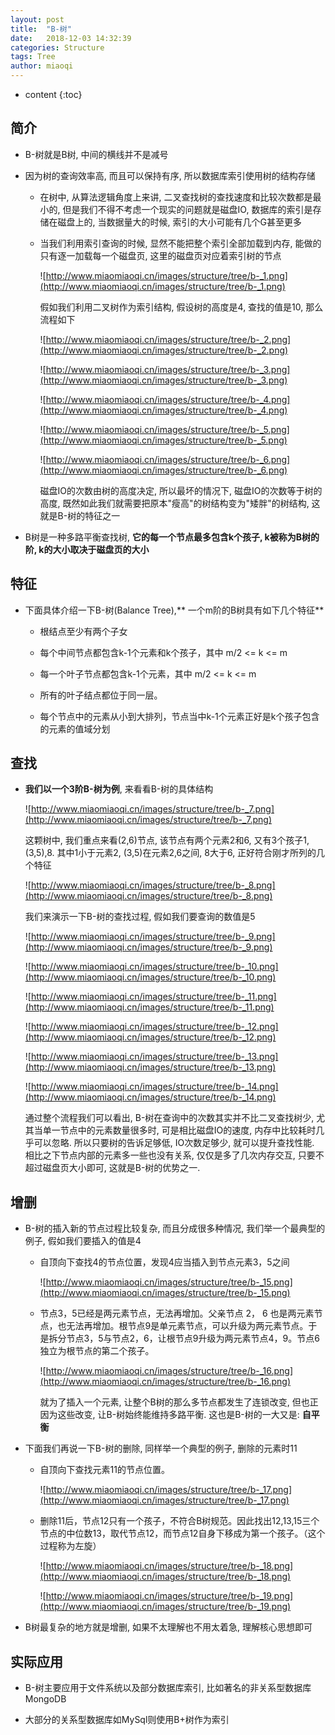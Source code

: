 ```yaml
---
layout: post
title:  "B-树"
date:   2018-12-03 14:32:39
categories: Structure
tags: Tree
author: miaoqi
---
```


* content
{:toc} 

## 简介

* B-树就是B树, 中间的横线并不是减号

* 因为树的查询效率高, 而且可以保持有序, 所以数据库索引使用树的结构存储

    * 在树中, 从算法逻辑角度上来讲, 二叉查找树的查找速度和比较次数都是最小的, 但是我们不得不考虑一个现实的问题就是磁盘IO, 数据库的索引是存储在磁盘上的, 当数据量大的时候, 索引的大小可能有几个G甚至更多

    * 当我们利用索引查询的时候, 显然不能把整个索引全部加载到内存, 能做的只有逐一加载每一个磁盘页, 这里的磁盘页对应着索引树的节点

        ![http://www.miaomiaoqi.cn/images/structure/tree/b-_1.png](http://www.miaomiaoqi.cn/images/structure/tree/b-_1.png)

        假如我们利用二叉树作为索引结构, 假设树的高度是4, 查找的值是10, 那么流程如下

        ![http://www.miaomiaoqi.cn/images/structure/tree/b-_2.png](http://www.miaomiaoqi.cn/images/structure/tree/b-_2.png)

        ![http://www.miaomiaoqi.cn/images/structure/tree/b-_3.png](http://www.miaomiaoqi.cn/images/structure/tree/b-_3.png)

        ![http://www.miaomiaoqi.cn/images/structure/tree/b-_4.png](http://www.miaomiaoqi.cn/images/structure/tree/b-_4.png)

        ![http://www.miaomiaoqi.cn/images/structure/tree/b-_5.png](http://www.miaomiaoqi.cn/images/structure/tree/b-_5.png)

        ![http://www.miaomiaoqi.cn/images/structure/tree/b-_6.png](http://www.miaomiaoqi.cn/images/structure/tree/b-_6.png)

        磁盘IO的次数由树的高度决定, 所以最坏的情况下, 磁盘IO的次数等于树的高度, 既然如此我们就需要把原本"瘦高"的树结构变为"矮胖"的树结构, 这就是B-树的特征之一

* B树是一种多路平衡查找树, **它的每一个节点最多包含k个孩子, k被称为B树的阶, k的大小取决于磁盘页的大小**

## 特征

* 下面具体介绍一下B-树(Balance Tree),** 一个m阶的B树具有如下几个特征**

    * 根结点至少有两个子女

    * 每个中间节点都包含k-1个元素和k个孩子，其中 m/2 <= k <= m

    * 每一个叶子节点都包含k-1个元素，其中 m/2 <= k <= m

    * 所有的叶子结点都位于同一层。

    * 每个节点中的元素从小到大排列，节点当中k-1个元素正好是k个孩子包含的元素的值域分划

## 查找

* **我们以一个3阶B-树为例**, 来看看B-树的具体结构

    ![http://www.miaomiaoqi.cn/images/structure/tree/b-_7.png](http://www.miaomiaoqi.cn/images/structure/tree/b-_7.png)

    这颗树中, 我们重点来看(2,6)节点, 该节点有两个元素2和6, 又有3个孩子1,(3,5),8. 其中1小于元素2, (3,5)在元素2,6之间, 8大于6, 正好符合刚才所列的几个特征

    ![http://www.miaomiaoqi.cn/images/structure/tree/b-_8.png](http://www.miaomiaoqi.cn/images/structure/tree/b-_8.png)

    我们来演示一下B-树的查找过程, 假如我们要查询的数值是5

    ![http://www.miaomiaoqi.cn/images/structure/tree/b-_9.png](http://www.miaomiaoqi.cn/images/structure/tree/b-_9.png)

    ![http://www.miaomiaoqi.cn/images/structure/tree/b-_10.png](http://www.miaomiaoqi.cn/images/structure/tree/b-_10.png)

    ![http://www.miaomiaoqi.cn/images/structure/tree/b-_11.png](http://www.miaomiaoqi.cn/images/structure/tree/b-_11.png)

    ![http://www.miaomiaoqi.cn/images/structure/tree/b-_12.png](http://www.miaomiaoqi.cn/images/structure/tree/b-_12.png)

    ![http://www.miaomiaoqi.cn/images/structure/tree/b-_13.png](http://www.miaomiaoqi.cn/images/structure/tree/b-_13.png)

    ![http://www.miaomiaoqi.cn/images/structure/tree/b-_14.png](http://www.miaomiaoqi.cn/images/structure/tree/b-_14.png)

    通过整个流程我们可以看出, B-树在查询中的次数其实并不比二叉查找树少, 尤其当单一节点中的元素数量很多时, 可是相比磁盘IO的速度, 内存中比较耗时几乎可以忽略. 所以只要树的告诉足够低, IO次数足够少, 就可以提升查找性能. 相比之下节点内部的元素多一些也没有关系, 仅仅是多了几次内存交互, 只要不超过磁盘页大小即可, 这就是B-树的优势之一.

## 增删

* B-树的插入新的节点过程比较复杂, 而且分成很多种情况, 我们举一个最典型的例子, 假如我们要插入的值是4

    * 自顶向下查找4的节点位置，发现4应当插入到节点元素3，5之间

        ![http://www.miaomiaoqi.cn/images/structure/tree/b-_15.png](http://www.miaomiaoqi.cn/images/structure/tree/b-_15.png)

    * 节点3，5已经是两元素节点，无法再增加。父亲节点 2， 6 也是两元素节点，也无法再增加。根节点9是单元素节点，可以升级为两元素节点。于是拆分节点3，5与节点2，6，让根节点9升级为两元素节点4，9。节点6独立为根节点的第二个孩子。

        ![http://www.miaomiaoqi.cn/images/structure/tree/b-_16.png](http://www.miaomiaoqi.cn/images/structure/tree/b-_16.png)

        就为了插入一个元素, 让整个B树的那么多节点都发生了连锁改变, 但也正因为这些改变, 让B-树始终能维持多路平衡. 这也是B-树的一大又是: **自平衡**

* 下面我们再说一下B-树的删除, 同样举一个典型的例子, 删除的元素时11

    * 自顶向下查找元素11的节点位置。

        ![http://www.miaomiaoqi.cn/images/structure/tree/b-_17.png](http://www.miaomiaoqi.cn/images/structure/tree/b-_17.png)

    * 删除11后，节点12只有一个孩子，不符合B树规范。因此找出12,13,15三个节点的中位数13，取代节点12，而节点12自身下移成为第一个孩子。（这个过程称为左旋）

        ![http://www.miaomiaoqi.cn/images/structure/tree/b-_18.png](http://www.miaomiaoqi.cn/images/structure/tree/b-_18.png)

        ![http://www.miaomiaoqi.cn/images/structure/tree/b-_19.png](http://www.miaomiaoqi.cn/images/structure/tree/b-_19.png)

* B树最复杂的地方就是增删, 如果不太理解也不用太着急, 理解核心思想即可

## 实际应用

* B-树主要应用于文件系统以及部分数据库索引, 比如著名的非关系型数据库MongoDB

* 大部分的关系型数据库如MySql则使用B+树作为索引

    



    
    

